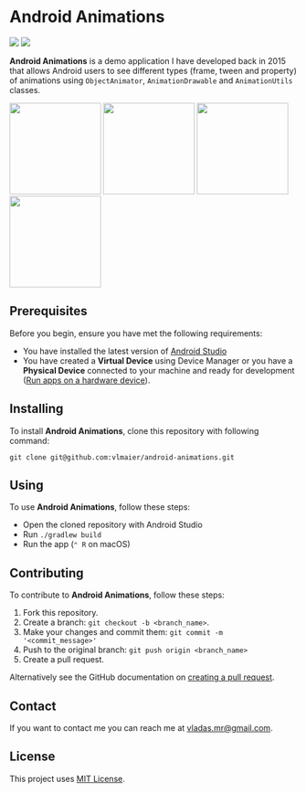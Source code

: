 # Android Animations

![](https://github.com/vlmaier/android-animations/actions/workflows/build.yml/badge.svg)
![](https://github.com/vlmaier/android-animations/actions/workflows/codeql.yml/badge.svg)

**Android Animations** is a demo application I have developed back in 2015 that allows Android users to
see different types (frame, tween and property) of animations using `ObjectAnimator`,
`AnimationDrawable` and `AnimationUtils` classes.

<p float="left">
  <img src="https://user-images.githubusercontent.com/18353152/209481500-817a94a7-c7f4-4ffe-9ffe-bd134bac943a.png" width="160"/>
  <img src="https://user-images.githubusercontent.com/18353152/209481496-9c29d3f7-537f-4416-aa3a-8fdf248fca2e.png" width="160"/>
  <img src="https://user-images.githubusercontent.com/18353152/209481493-699d7260-e634-4499-a259-29a4ee3522b1.png" width="160"/>
  <img src="https://user-images.githubusercontent.com/18353152/209481542-e80c88e1-7671-4125-9623-75457a2ca66c.png" width="160"/>
</p>

## Prerequisites

Before you begin, ensure you have met the following requirements:

- You have installed the latest version of [Android Studio](https://developer.android.com/studio)
- You have created a **Virtual Device** using Device Manager or you have a **Physical Device**
  connected to your machine and ready for
  development ([Run apps on a hardware device](https://developer.android.com/studio/run/device)).

## Installing

To install **Android Animations**, clone this repository with following command:

```shell
git clone git@github.com:vlmaier/android-animations.git
```

## Using

To use **Android Animations**, follow these steps:

- Open the cloned repository with Android Studio
- Run `./gradlew build`
- Run the app (`⌃ R` on macOS)

## Contributing

To contribute to **Android Animations**, follow these steps:

1. Fork this repository.
2. Create a branch: `git checkout -b <branch_name>`.
3. Make your changes and commit them: `git commit -m '<commit_message>'`
4. Push to the original branch: `git push origin <branch_name>`
5. Create a pull request.

Alternatively see the GitHub documentation
on [creating a pull request](https://help.github.com/en/github/collaborating-with-issues-and-pull-requests/creating-a-pull-request).

## Contact

If you want to contact me you can reach me at [vladas.mr@gmail.com](mailto:vladas.mr@gmail.com).

## License

This project uses [MIT License](LICENSE).
